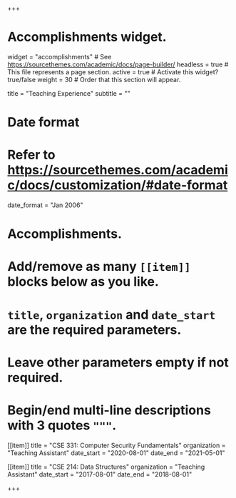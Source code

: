 +++
# Accomplishments widget.
widget = "accomplishments"  # See https://sourcethemes.com/academic/docs/page-builder/
headless = true  # This file represents a page section.
active = true  # Activate this widget? true/false
weight = 30  # Order that this section will appear.

title = "Teaching Experience"
subtitle = ""

# Date format
#   Refer to https://sourcethemes.com/academic/docs/customization/#date-format
date_format = "Jan 2006"

# Accomplishments.
#   Add/remove as many `[[item]]` blocks below as you like.
#   `title`, `organization` and `date_start` are the required parameters.
#   Leave other parameters empty if not required.
#   Begin/end multi-line descriptions with 3 quotes `"""`.

[[item]]
  title = "CSE 331: Computer Security Fundamentals"
  organization = "Teaching Assistant"
  date_start = "2020-08-01"
  date_end = "2021-05-01"


[[item]]
  title = "CSE 214: Data Structures"
  organization = "Teaching Assistant"
  date_start = "2017-08-01"
  date_end = "2018-08-01"

+++
